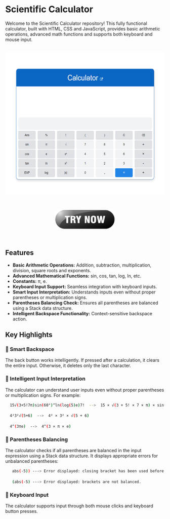 

# Scientific Calculator

Welcome to the Scientific Calculator repository! This fully functional calculator, built with HTML, CSS and JavaScript, provides basic arithmetic operations, advanced math functions and supports both keyboard and mouse input.
<br>
<br>

<p align="center">
  <a href="https://github.com/Pavith19/Scientific-Calculator/">
    <img src="images/calculator.png" alt="Scientific Calculator" width="590" height="450">
  </a>
</p>
<br>
<p align="center">
  <a href="https://pavith19.github.io/Scientific-Calculator/">
    <img src="https://github.com/mirokrastanov/Software-Engineering-SoftUni/blob/main/miscellaneous/try-now-btn.png?raw=true" alt="run-button" height="60px" />
  </a>
</p>
<br>

## Features

- **Basic Arithmetic Operations:** Addition, subtraction, multiplication, division, square roots and exponents.
- **Advanced Mathematical Functions:** sin, cos, tan, log, ln, etc.
- **Constants:** π, e.
- **Keyboard Input Support:** Seamless integration with keyboard inputs.
- **Smart Input Interpretation:** Understands inputs even without proper parentheses or multiplication signs.
- **Parentheses Balancing Check:** Ensures all parentheses are balanced using a Stack data structure.
- **Intelligent Backspace Functionality:** Context-sensitive backspace action.

## Key Highlights

### 🚀 Smart Backspace
The back button works intelligently. If pressed after a calculation, it clears the entire input. Otherwise, it deletes only the last character.

### 🚀 Intelligent Input Interpretation
The calculator can understand user inputs even without proper parentheses or multiplication signs. For example:

```sh
  15√(3+5!7π)sin(60°)^ln(log(5)e)7!  -->  15 × √(3 + 5! × 7 × π) × sin(60°) × ln(log(5) × e) × 7!

  4²3²√(5+6)  -->  4² × 3² × √(5 + 6)

  4^(3πe)  -->  4^(3 × π × e)

```

### 🚀 Parentheses Balancing
The calculator checks if all parentheses are balanced in the input expression using a Stack data structure. It displays appropriate errors for unbalanced parentheses:

 ```sh
    abs(-5)) ---> Error displayed: closing bracket has been used before an opening bracket.

    (abs(-5) ---> Error displayed: brackets are not balanced.
 ```

### 🚀 Keyboard Input
The calculator supports input through both mouse clicks and keyboard button presses.



